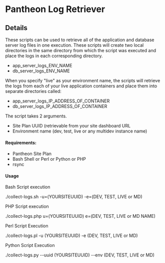 # Pantheon Log Retriever

## Details ##
These scripts can be used to retrieve all of the application and database server log files in one execution. These scripts will create two local directories in the same directory from which the script was executed and place the logs in each corresponding directory.

- app_server_logs_ENV_NAME
- db_server_logs_ENV_NAME

When you specify "live" as your environment name, the scripts will retrieve the logs from each of your live application containers and place them into separate directories called:

- app_server_logs_IP_ADDRESS_OF_CONTAINER
- db_server_logs_IP_ADDRESS_OF_CONTAINER

The script takes 2 arguments.

- Site Plan UUID (retrievable from your site dashboard URL
- Environment name (dev, test, live or any multidev instance name)

#### Requirements: #### 

- Pantheon Site Plan
- Bash Shell or Perl or Python or PHP
- rsync

#### Usage ####

Bash Script execution

./collect-logs.sh -u=(YOURSITEUUID) -e=(DEV, TEST, LIVE or MD)

PHP Script execution

./collect-logs.php u=(YOURSITEUUID) e=(DEV, TEST, LIVE or MD NAME)

Perl Script Execution

./collect-logs.pl -u (YOURSITEUUID) -e (DEV, TEST, LIVE or MD)

Python Script Execution

./collect-logs.py --uuid (YOURSITEUUID) --env (DEV, TEST, LIVE or MD)
